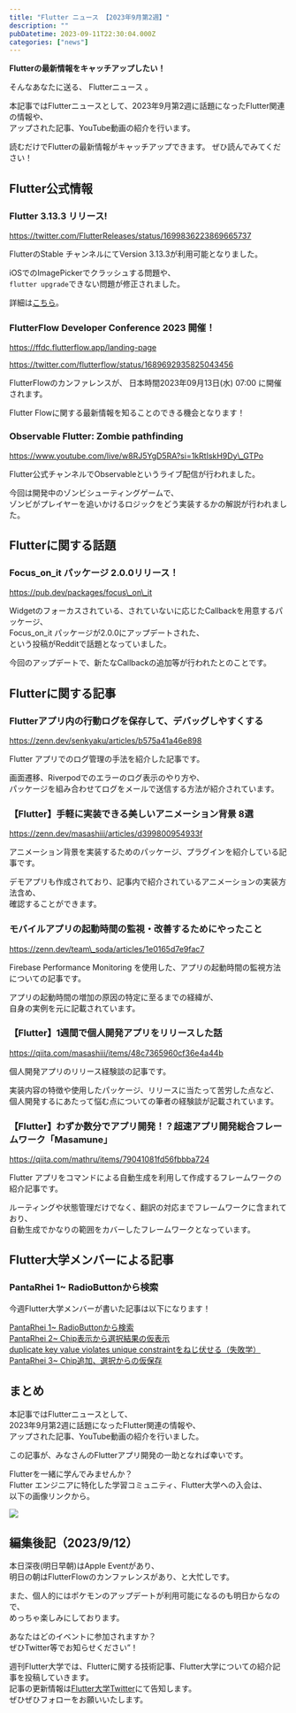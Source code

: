 ```yaml
---
title: "Flutter ニュース 【2023年9月第2週】"
description: ""
pubDatetime: 2023-09-11T22:30:04.000Z
categories: ["news"]
---
```


**Flutterの最新情報をキャッチアップしたい！**

そんなあなたに送る、 Flutterニュース 。

本記事ではFlutterニュースとして、2023年9月第2週に話題になったFlutter関連の情報や、  
アップされた記事、YouTube動画の紹介を行います。

読むだけでFlutterの最新情報がキャッチアップできます。 ぜひ読んでみてください！

## Flutter公式情報

### Flutter 3.13.3 リリース!

https://twitter.com/FlutterReleases/status/1699836223869665737

FlutterのStable チャンネルにてVersion 3.13.3が利用可能となりました。

iOSでのImagePickerでクラッシュする問題や、  
`flutter upgrade`できない問題が修正されました。

詳細は[こちら](https://twitter.com/FlutterReleases/status/1696944652522340583)。

### FlutterFlow Developer Conference 2023 開催！

https://ffdc.flutterflow.app/landing-page

https://twitter.com/flutterflow/status/1689692935825043456

FlutterFlowのカンファレンスが、 日本時間2023年09月13日(水) 07:00 に開催されます。

Flutter Flowに関する最新情報を知ることのできる機会となります！

### Observable Flutter: Zombie pathfinding

https://www.youtube.com/live/w8RJ5YgD5RA?si=1kRtIskH9Dy\_GTPo

Flutter公式チャンネルでObservable<Flutter>というライブ配信が行われました。

今回は開発中のゾンビシューティングゲームで、  
ゾンビがプレイヤーを追いかけるロジックをどう実装するかの解説が行われました。

## Flutterに関する話題

### Focus\_on\_it パッケージ 2.0.0リリース！

https://pub.dev/packages/focus\_on\_it

Widgetのフォーカスされている、されていないに応じたCallbackを用意するパッケージ、  
Focus\_on\_it パッケージが2.0.0にアップデートされた、  
という投稿がRedditで話題となっていました。

今回のアップデートで、新たなCallbackの追加等が行われたとのことです。

## Flutterに関する記事

### **Flutterアプリ内の行動ログを保存して、デバッグしやすくする**

https://zenn.dev/senkyaku/articles/b575a41a46e898

Flutter アプリでのログ管理の手法を紹介した記事です。

画面遷移、Riverpodでのエラーのログ表示のやり方や、  
パッケージを組み合わせてログをメールで送信する方法が紹介されています。

### **【Flutter】手軽に実装できる美しいアニメーション背景 8選**

https://zenn.dev/masashiii/articles/d399800954933f

アニメーション背景を実装するためのパッケージ、プラグインを紹介している記事です。

デモアプリも作成されており、記事内で紹介されているアニメーションの実装方法含め、  
確認することができます。

### モバイルアプリの起動時間の監視・改善するためにやったこと

https://zenn.dev/team\_soda/articles/1e0165d7e9fac7

Firebase Performance Monitoring を使用した、アプリの起動時間の監視方法についての記事です。

アプリの起動時間の増加の原因の特定に至るまでの経緯が、  
自身の実例を元に記載されています。

### 【Flutter】1週間で個人開発アプリをリリースした話

https://qiita.com/masashiii/items/48c7365960cf36e4a44b

個人開発アプリのリリース経験談の記事です。

実装内容の特徴や使用したパッケージ、リリースに当たって苦労した点など、  
個人開発するにあたって悩む点についての筆者の経験談が記載されています。

### 【Flutter】わずか数分でアプリ開発！？超速アプリ開発総合フレームワーク「Masamune」

https://qiita.com/mathru/items/79041081fd56fbbba724

Flutter アプリをコマンドによる自動生成を利用して作成するフレームワークの紹介記事です。

ルーティングや状態管理だけでなく、翻訳の対応までフレームワークに含まれており、  
自動生成でかなりの範囲をカバーしたフレームワークとなっています。

## Flutter大学メンバーによる記事

### **PantaRhei 1~ RadioButtonから検索**

今週Flutter大学メンバーが書いた記事は以下になります！

[PantaRhei 1~ RadioButtonから検索](https://zenn.dev/flutteruniv_dev/articles/7074d301505b4c)  
[PantaRhei 2~ Chip表示から選択結果の仮表示](https://zenn.dev/flutteruniv_dev/articles/b4b6a2fb38503b)  
[duplicate key value violates unique constraintをねじ伏せる（失敗学）](https://zenn.dev/flutteruniv_dev/articles/c706f42e152007)  
[PantaRhei 3~ Chip追加、選択からの仮保存](https://zenn.dev/flutteruniv_dev/articles/72d9728a40f402)

## まとめ

本記事ではFlutterニュースとして、  
2023年9月第2週に話題になったFlutter関連の情報や、  
アップされた記事、YouTube動画の紹介を行いました。

この記事が、みなさんのFlutterアプリ開発の一助となれば幸いです。

Flutterを一緒に学んでみませんか？  
Flutter エンジニアに特化した学習コミュニティ、Flutter大学への入会は、  
以下の画像リンクから。

[![](https://blog.flutteruniv.com/wp-content/uploads/2022/07/Flutter大学バナー.png)](//flutteruniv.com)

## 編集後記（2023/9/12）

本日深夜(明日早朝)はApple Eventがあり、  
明日の朝はFlutterFlowのカンファレンスがあり、と大忙しです。

また、個人的にはポケモンのアップデートが利用可能になるのも明日からなので、  
めっちゃ楽しみにしております。

あなたはどのイベントに参加されますか？  
ぜひTwitter等でお知らせください”！

週刊Flutter大学では、Flutterに関する技術記事、Flutter大学についての紹介記事を投稿していきます。  
記事の更新情報は[Flutter大学Twitter](https://twitter.com/FlutterUniv)にて告知します。  
ぜひぜひフォローをお願いいたします。
